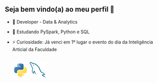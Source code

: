 ## Seja bem vindo(a) ao meu perfil 👋

- 🔭 Developer - Data & Analytics
- 🌱 Estudando PySpark, Python e SQL
- ⚡ Curiosidade: Já venci em 1º lugar o evento do dia da Inteligência Articial da Faculdade

  <div style="display: inline_block"><br>
  <img align="center" alt="Thami-Python" height="50" width="50" src="https://raw.githubusercontent.com/devicons/devicon/master/icons/python/python-original.svg">
  <img align="center" alt="Thami-MySQL" height="50" width="50" src="https://raw.githubusercontent.com/devicons/devicon/master/icons/mysql/mysql-original.svg">
</div>
  
  ##
